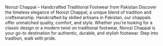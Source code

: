 Norozi Chappal – Handcrafted Traditional Footwear from Pakistan
Discover the timeless elegance of Norozi Chappal, a unique blend of tradition and craftsmanship. Handcrafted by skilled artisans in Pakistan, our chappals offer unmatched quality, comfort, and style. Whether you're looking for a classic design or a modern twist on traditional footwear, Norozi Chappal is your go-to destination for authentic, durable, and stylish footwear. Step into tradition, walk with pride.
